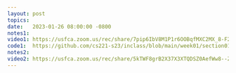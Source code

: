 ```yaml
---
layout: post
topics: 
date:   2023-01-26 08:00:00 -0800
notes1: 
video1: https://usfca.zoom.us/rec/share/7pip6IbV8M1P1r6OOBqfMXC2MX_8-F2fQPnD1OAEZQ7yttuWw3A1BvXBsduktX_D.l9dKF7aQhcA7BFCK
code1:  https://github.com/cs221-s23/inclass/blob/main/week01/section01/pointer_demo.c
notes2: 
video2: https://usfca.zoom.us/rec/share/5kTWF8grB2X37X3XTQDSZ0AefWw8--ZTCi2hUxSM0Sw4ZqsuCWSSX690KiedG1Wa.pPvO2m4yARpS1qDp 
---
```

